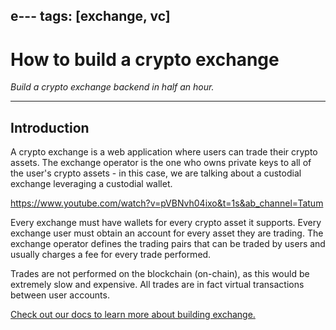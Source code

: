 e---
tags: [exchange, vc]
---

# How to build a crypto exchange

*Build a crypto exchange backend in half an hour.*

---

## Introduction

A crypto exchange is a web application where users can trade their crypto assets. The exchange operator is the one who owns private keys to all of the user's crypto assets - in this case, we are talking about a custodial exchange leveraging a custodial wallet.

https://www.youtube.com/watch?v=pVBNvh04ixo&t=1s&ab_channel=Tatum

Every exchange must have wallets for every crypto asset it supports. Every exchange user must obtain an account for every asset they are trading. The exchange operator defines the trading pairs that can be traded by users and usually charges a fee for every trade performed.

‌Trades are not performed on the blockchain (on-chain), as this would be extremely slow and expensive. All trades are in fact virtual transactions between user accounts.

[Check out our docs to learn more about building exchange.](https://docs.tatum.io/tutorials/how-to-build-a-crypto-exchange)

